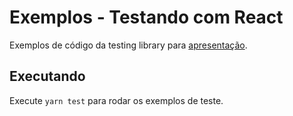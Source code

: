 # Exemplos - Testando com React

Exemplos de código da testing library para [apresentação](https://slides.com/matheusgambati/deck).

## Executando
Execute `yarn test` para rodar os exemplos de teste.